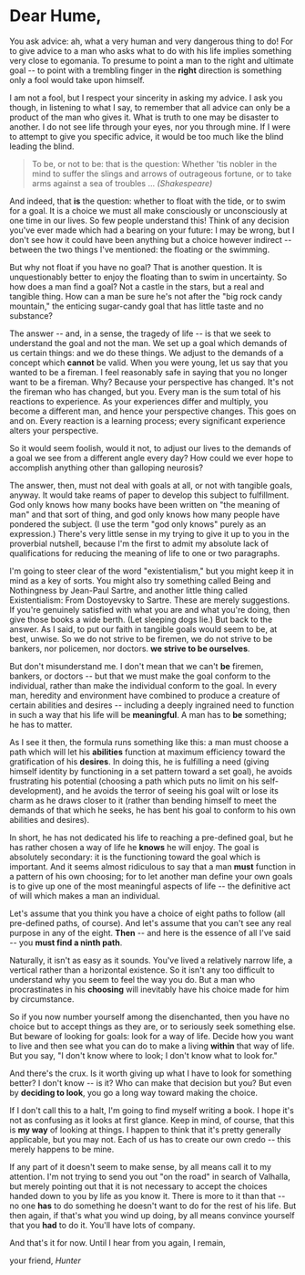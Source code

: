 # Dear Hume,

You ask advice: ah, what a very human and very dangerous thing to do! For to give advice to a man who asks what to do with his life implies something very close to egomania. To presume to point a man to the right and ultimate goal -- to point with a trembling finger in the **right** direction is something only a fool would take upon himself.

I am not a fool, but I respect your sincerity in asking my advice. I ask you though, in listening to what I say, to remember that all advice can only be a product of the man who gives it. What is truth to one may be disaster to another. I do not see life through your eyes, nor you through mine. If I were to attempt to give you specific advice, it would be too much like the blind leading the blind.

> To be, or not to be: that is the question: Whether 'tis nobler in the mind to suffer the slings and arrows of outrageous fortune, or to take arms against a sea of troubles ...  _(Shakespeare)_

And indeed, that **is** the question: whether to float with the tide, or to swim for a goal. It is a choice we must all make consciously or unconsciously at one time in our lives. So few people understand this! Think of any decision you've ever made which had a bearing on your future: I may be wrong, but I don't see how it could have been anything but a choice however indirect -- between the two things I've mentioned: the floating or the swimming.

But why not float if you have no goal? That is another question. It is unquestionably better to enjoy the floating than to swim in uncertainty. So how does a man find a goal? Not a castle in the stars, but a real and tangible thing. How can a man be sure he's not after the "big rock candy mountain," the enticing sugar-candy goal that has little taste and no substance?

The answer -- and, in a sense, the tragedy of life -- is that we seek to understand the goal and not the man. We set up a goal which demands of us certain things: and we do these things. We adjust to the demands of a concept which **cannot** be valid. When you were young, let us say that you wanted to be a fireman. I feel reasonably safe in saying that you no longer want to be a fireman. Why? Because your perspective has changed. It's not the fireman who has changed, but you. Every man is the sum total of his reactions to experience. As your experiences differ and multiply, you become a different man, and hence your perspective changes. This goes on and on. Every reaction is a learning process; every significant experience alters your perspective.

So it would seem foolish, would it not, to adjust our lives to the demands of a goal we see from a different angle every day? How could we ever hope to accomplish anything other than galloping neurosis?

The answer, then, must not deal with goals at all, or not with tangible goals, anyway. It would take reams of paper to develop this subject to fulfillment. God only knows how many books have been written on "the meaning of man" and that sort of thing, and god only knows how many people have pondered the subject. (I use the term "god only knows" purely as an expression.) There's very little sense in my trying to give it up to you in the proverbial nutshell, because I'm the first to admit my absolute lack of qualifications for reducing the meaning of life to one or two paragraphs.

I'm going to steer clear of the word "existentialism," but you might keep it in mind as a key of sorts. You might also try something called Being and Nothingness by Jean-Paul Sartre, and another little thing called Existentialism: From Dostoyevsky to Sartre. These are merely suggestions. If you're genuinely satisfied with what you are and what you're doing, then give those books a wide berth. (Let sleeping dogs lie.) But back to the answer. As I said, to put our faith in tangible goals would seem to be, at best, unwise. So we do not strive to be firemen, we do not strive to be bankers, nor policemen, nor doctors. **we strive to be ourselves**.

But don't misunderstand me. I don't mean that we can't **be** firemen, bankers, or doctors -- but that we must make the goal conform to the individual, rather than make the individual conform to the goal. In every man, heredity and environment have combined to produce a creature of certain abilities and desires -- including a deeply ingrained need to function in such a way that his life will be **meaningful**. A man has to **be** something; he has to matter.

As I see it then, the formula runs something like this: a man must choose a path which will let his **abilities** function at maximum efficiency toward the gratification of his **desires**. In doing this, he is fulfilling a need (giving himself identity by functioning in a set pattern toward a set goal), he avoids frustrating his potential (choosing a path which puts no limit on his self-development), and he avoids the terror of seeing his goal wilt or lose its charm as he draws closer to it (rather than bending himself to meet the demands of that which he seeks, he has bent his goal to conform to his own abilities and desires).

In short, he has not dedicated his life to reaching a pre-defined goal, but he has rather chosen a way of life he **knows** he will enjoy. The goal is absolutely secondary: it is the functioning toward the goal which is important. And it seems almost ridiculous to say that a man **must** function in a pattern of his own choosing; for to let another man define your own goals is to give up one of the most meaningful aspects of life -- the definitive act of will which makes a man an individual.

Let's assume that you think you have a choice of eight paths to follow (all pre-defined paths, of course). And let's assume that you can't see any real purpose in any of the eight. **Then** -- and here is the essence of all I've said -- you **must find a ninth path**.

Naturally, it isn't as easy as it sounds. You've lived a relatively narrow life, a vertical rather than a horizontal existence. So it isn't any too difficult to understand why you seem to feel the way you do. But a man who procrastinates in his **choosing** will inevitably have his choice made for him by circumstance.

So if you now number yourself among the disenchanted, then you have no choice but to accept things as they are, or to seriously seek something else. But beware of looking for goals: look for a way of life. Decide how you want to live and then see what you can do to make a living **within** that way of life. But you say, "I don't know where to look; I don't know what to look for."

And there's the crux. Is it worth giving up what I have to look for something better? I don't know -- is it? Who can make that decision but you? But even by **deciding to look**, you go a long way toward making the choice.

If I don't call this to a halt, I'm going to find myself writing a book. I hope it's not as confusing as it looks at first glance. Keep in mind, of course, that this is **my way** of looking at things. I happen to think that it's pretty generally applicable, but you may not. Each of us has to create our own credo -- this merely happens to be mine.

If any part of it doesn't seem to make sense, by all means call it to my attention. I'm not trying to send you out "on the road" in search of Valhalla, but merely pointing out that it is not necessary to accept the choices handed down to you by life as you know it. There is more to it than that -- no one **has** to do something he doesn't want to do for the rest of his life. But then again, if that's what you wind up doing, by all means convince yourself that you **had** to do it. You'll have lots of company.

And that's it for now. Until I hear from you again, I remain,

your friend,
_Hunter_
